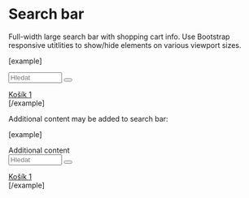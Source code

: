 Search bar
==========

Full-width large search bar with shopping cart info. Use Bootstrap responsive utitlities to show/hide elements on various viewport sizes.

[example]
<div class="searchbar">
	<div class="container-fluid">
		<div class="row">
			<form class="form-inline searchbar__form" action="/vyhledavani/">
				<input name="q" type="text" class="form-control form-control-lg" placeholder="Hledat" size="10">
				<button type="submit" class="btn btn-lg btn-primary" title="Hledat"><span class="fas fa-search"></span></button>
			</form>
			<div class="basket_info d-none d-md-block searchbar__basket--outline">
				<a href="/cs/baskets/edit/">
					<span class="fas fa-shopping-cart"></span> Košík <span class="cart-num-items">1</span>
				</a>
			</div>
		</div>
	</div>
</div>
[/example]

Additional content may be added to search bar:

[example]
<div class="searchbar">
	<div class="container-fluid">
		<div class="row">
			<div>
				Additional content
			</div>
			<form class="form-inline searchbar__form" action="/vyhledavani/">
				<input name="q" type="text" class="form-control form-control-lg" placeholder="Hledat" size="10">
				<button type="submit" class="btn btn-lg btn-primary" title="Hledat"><span class="fas fa-search"></span></button>
			</form>
			<div class="basket_info d-none d-md-block searchbar__basket--outline">
				<a href="/cs/baskets/edit/">
					<span class="fas fa-shopping-cart"></span> Košík <span class="cart-num-items">1</span>
				</a>
			</div>
		</div>
	</div>
</div>
[/example]